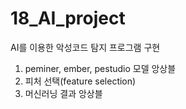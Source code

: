 # 18_AI_project
AI를 이용한 악성코드 탐지 프로그램 구현
1. peminer, ember, pestudio 모델 앙상블
2. 피처 선택(feature selection)
3. 머신러닝 결과 앙상블
